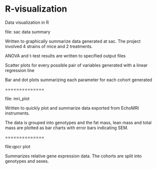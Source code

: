 R-visualization
===============

Data visualization in R


file: sac data summary    
    
    
Written to graphically summarize data generated at sac. The project involved 4 strains of mice and 2 treatments. 

ANOVA and t-test results are written to specified output files 

Scatter plots for every possible pair of variables generated with a linear regression line

Bar and dot plots summarizing each parameter for each cohort generated

==============

file: mri_plot    
    
    
Written to quickly plot and summarize data exported from EchoMRI instruments.   

The data is grouped into genotypes and the fat mass, lean mass and total mass are plotted as bar charts with error bars indicating SEM. 

==============

file:qpcr plot


Summarizes relative gene expression data. The cohorts are split into genotypes and sexes. 
